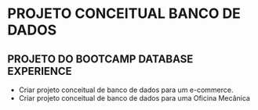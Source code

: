 # PROJETO CONCEITUAL BANCO DE DADOS

## PROJETO DO BOOTCAMP DATABASE EXPERIENCE

- Criar projeto conceitual de banco de dados para um e-commerce.
- Criar projeto conceitual de banco de dados para uma Oficina Mecânica

